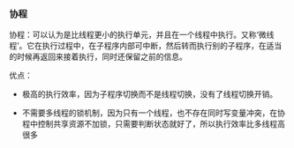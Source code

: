 ### 协程

协程：可以认为是比线程更小的执行单元，并且在一个线程中执行。又称‘微线程’。它在执行过程中，在子程序内部可中断，然后转而执行别的子程序，在适当的时候再返回来接着执行，同时还保留之前的信息。

优点：

* 极高的执行效率，因为子程序切换而不是线程切换，没有了线程切换开销。

* 不需要多线程的锁机制，因为只有一个线程，也不存在同时写变量冲突，在协程中控制共享资源不加锁，只需要判断状态就好了，所以执行效率比多线程高很多

